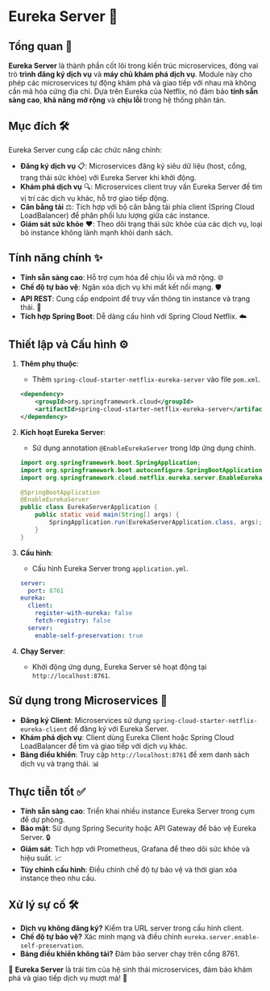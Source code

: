 # Eureka Server 🚀

## Tổng quan 🌟
**Eureka Server** là thành phần cốt lõi trong kiến trúc microservices, đóng vai trò **trình đăng ký dịch vụ** và **máy chủ khám phá dịch vụ**. Module này cho phép các microservices tự động khám phá và giao tiếp với nhau mà không cần mã hóa cứng địa chỉ. Dựa trên Eureka của Netflix, nó đảm bảo **tính sẵn sàng cao**, **khả năng mở rộng** và **chịu lỗi** trong hệ thống phân tán.

## Mục đích 🛠️
Eureka Server cung cấp các chức năng chính:
- **Đăng ký dịch vụ** 📋: Microservices đăng ký siêu dữ liệu (host, cổng, trạng thái sức khỏe) với Eureka Server khi khởi động.
- **Khám phá dịch vụ** 🔍: Microservices client truy vấn Eureka Server để tìm vị trí các dịch vụ khác, hỗ trợ giao tiếp động.
- **Cân bằng tải** ⚖️: Tích hợp với bộ cân bằng tải phía client (Spring Cloud LoadBalancer) để phân phối lưu lượng giữa các instance.
- **Giám sát sức khỏe** ❤️: Theo dõi trạng thái sức khỏe của các dịch vụ, loại bỏ instance không lành mạnh khỏi danh sách.

## Tính năng chính ✨
- **Tính sẵn sàng cao**: Hỗ trợ cụm hóa để chịu lỗi và mở rộng. 🌐
- **Chế độ tự bảo vệ**: Ngăn xóa dịch vụ khi mất kết nối mạng. 🛡️
- **API REST**: Cung cấp endpoint để truy vấn thông tin instance và trạng thái. 📡
- **Tích hợp Spring Boot**: Dễ dàng cấu hình với Spring Cloud Netflix. ☁️

## Thiết lập và Cấu hình ⚙️
1. **Thêm phụ thuộc**:
    - Thêm `spring-cloud-starter-netflix-eureka-server` vào file `pom.xml`.
   ```xml
   <dependency>
       <groupId>org.springframework.cloud</groupId>
       <artifactId>spring-cloud-starter-netflix-eureka-server</artifactId>
   </dependency>
   ```

2. **Kích hoạt Eureka Server**:
    - Sử dụng annotation `@EnableEurekaServer` trong lớp ứng dụng chính.
   ```java
   import org.springframework.boot.SpringApplication;
   import org.springframework.boot.autoconfigure.SpringBootApplication;
   import org.springframework.cloud.netflix.eureka.server.EnableEurekaServer;

   @SpringBootApplication
   @EnableEurekaServer
   public class EurekaServerApplication {
       public static void main(String[] args) {
           SpringApplication.run(EurekaServerApplication.class, args);
       }
   }
   ```

3. **Cấu hình**:
    - Cấu hình Eureka Server trong `application.yml`.
   ```yaml
   server:
     port: 8761
   eureka:
     client:
       register-with-eureka: false
       fetch-registry: false
     server:
       enable-self-preservation: true
   ```

4. **Chạy Server**:
    - Khởi động ứng dụng, Eureka Server sẽ hoạt động tại `http://localhost:8761`.

## Sử dụng trong Microservices 🧩
- **Đăng ký Client**: Microservices sử dụng `spring-cloud-starter-netflix-eureka-client` để đăng ký với Eureka Server.
- **Khám phá dịch vụ**: Client dùng Eureka Client hoặc Spring Cloud LoadBalancer để tìm và giao tiếp với dịch vụ khác.
- **Bảng điều khiển**: Truy cập `http://localhost:8761` để xem danh sách dịch vụ và trạng thái. 📊

## Thực tiễn tốt ✅
- **Tính sẵn sàng cao**: Triển khai nhiều instance Eureka Server trong cụm để dự phòng.
- **Bảo mật**: Sử dụng Spring Security hoặc API Gateway để bảo vệ Eureka Server. 🔒
- **Giám sát**: Tích hợp với Prometheus, Grafana để theo dõi sức khỏe và hiệu suất. 📈
- **Tùy chỉnh cấu hình**: Điều chỉnh chế độ tự bảo vệ và thời gian xóa instance theo nhu cầu.

## Xử lý sự cố 🛠️
- **Dịch vụ không đăng ký?** Kiểm tra URL server trong cấu hình client.
- **Chế độ tự bảo vệ?** Xác minh mạng và điều chỉnh `eureka.server.enable-self-preservation`.
- **Bảng điều khiển không tải?** Đảm bảo server chạy trên cổng 8761.

🌈 **Eureka Server** là trái tim của hệ sinh thái microservices, đảm bảo khám phá và giao tiếp dịch vụ mượt mà! 🌈